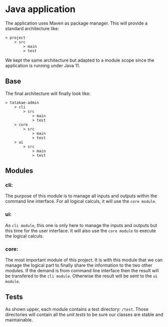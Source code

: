 # Java application

The application uses Maven as package manager. This will provide a standard architecture like: 

```
> project
    > src
        > main
        > test
```

We kept the same architecture but adapted to a module scope since the application is running under Java 11.

## Base

The final architecture will finally look like:

```
> tatakae-admin
    > cli
        > src
            > main
            > test
    > core
        > src
            > main
            > test
    > ui
        > src
            > main
            > test
```

## Modules

### cli:

The purpose of this module is to manage all inputs and outputs within the command line interface. For all logical calculs, it will use the `core module`.

### ui:

As `cli module`, this one is only here to manage the inputs and outputs but this time for the user interface. It will also use the `core module` to execute the logical calculs.

### core:

The most important module of this project. It is with this module that we can manage the logical part to finally share the information to the two other modules. If the demand is from command line interface then the result will be transfered to the `cli module`. Otherwise the result will be sent to the `ui module`.


## Tests

As shown upper, each module contains a test directory: `/test`. Those directories will contain all the *unit tests* to be sure our classes are stable and maintainable.